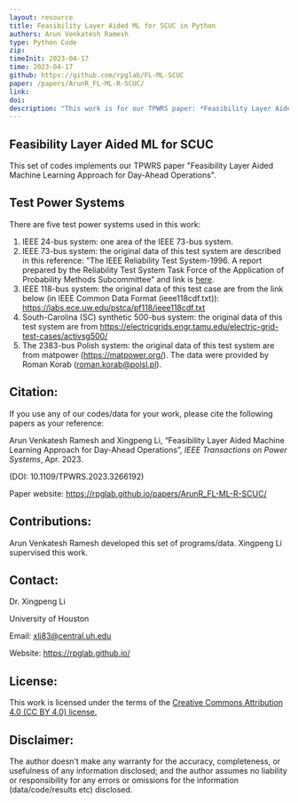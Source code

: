 ```yaml
---
layout: resource
title: Feasibility Layer Aided ML for SCUC in Python
authors: Arun Venkatesh Ramesh
type: Python Code
zip: 
timeInit: 2023-04-17
time: 2023-04-17
github: https://github.com/rpglab/FL-ML-SCUC
paper: /papers/ArunR_FL-ML-R-SCUC/
link: 
doi: 
description: "This work is for our TPWRS paper: *Feasibility Layer Aided Machine Learning Approach for Day-Ahead Operations*. The designed feasibility layer will post-process ML predictions to ensure solutions are physically feasible."
---
```



## Feasibility Layer Aided ML for SCUC
This set of codes implements our TPWRS paper "Feasibility Layer Aided Machine Learning Approach for Day-Ahead Operations".

## Test Power Systems
There are five test power systems used in this work:
1. IEEE 24-bus system: one area of the IEEE 73-bus system.
2. IEEE 73-bus system: the original data of this test system are described in this reference: "The IEEE Reliability Test System-1996. A report prepared by the Reliability Test System Task Force of the Application of Probability Methods Subcommittee" and link is <a class="" target="_blank" href="https://ieeexplore.ieee.org/document/780914">here</a>.
3. IEEE 118-bus system: the original data of this test case are from the link below (in IEEE Common Data Format (ieee118cdf.txt)): https://labs.ece.uw.edu/pstca/pf118/ieee118cdf.txt
4. South-Carolina (SC) synthetic 500-bus system: the original data of this test system are from https://electricgrids.engr.tamu.edu/electric-grid-test-cases/activsg500/
5. The 2383-bus Polish system: the original data of this test system are from matpower (https://matpower.org/). The data were provided by Roman Korab (roman.korab@polsl.pl).


## Citation:
If you use any of our codes/data for your work, please cite the following papers as your reference:

Arun Venkatesh Ramesh and Xingpeng Li, “Feasibility Layer Aided Machine Learning Approach for Day-Ahead Operations”, *IEEE Transactions on Power Systems*, Apr. 2023. 

(DOI: 10.1109/TPWRS.2023.3266192)

Paper website: <a class="off" href="/papers/ArunR_FL-ML-R-SCUC/"  target="_blank">https://rpglab.github.io/papers/ArunR_FL-ML-R-SCUC/</a>


## Contributions:
Arun Venkatesh Ramesh developed this set of programs/data. Xingpeng Li supervised this work.


## Contact:
Dr. Xingpeng Li

University of Houston

Email: xli83@central.uh.edu

Website: <a class="off" href="/"  target="_blank">https://rpglab.github.io/</a>


## License:
This work is licensed under the terms of the <a class="off" href="https://creativecommons.org/licenses/by/4.0/"  target="_blank">Creative Commons Attribution 4.0 (CC BY 4.0) license.</a>


## Disclaimer:
The author doesn’t make any warranty for the accuracy, completeness, or usefulness of any information disclosed; and the author assumes no liability or responsibility for any errors or omissions for the information (data/code/results etc) disclosed.
